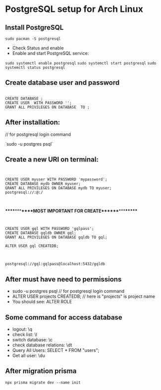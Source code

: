 # PostgreSQL setup for Arch Linux

## Install PostgreSQL

`sudo pacman -S postgresql`

- Check Status and enable
- Enable and start PostgreSQL service:

`sudo systemctl enable postgresql`
`sudo systemctl start postgresql`
`sudo systemctl status postgresql`

## Create database user and password

<pre><code>
CREATE DATABASE <Database name>;
CREATE USER <your user name> WITH PASSWORD '<your password>';
GRANT ALL PRIVILEGES ON DATABASE <Database name> TO <your user name>;
</code></pre>

## After installation:

<p> // for postgresql login command</p>
`sudo -u postgres psql`

## Create a new URI on terminal:

<pre>
<code>

CREATE USER myuser WITH PASSWORD 'mypassword';
CREATE DATABASE mydb OWNER myuser;
GRANT ALL PRIVILEGES ON DATABASE mydb TO myuser;
postgresql://<username>:<password>@<host>:<port>/<database>

</code>
</pre>

**\*\*\*\***\*\*\***\*\*\*\***MOST IMPORTANT FOR CREATE\***\*\*\*\*\***\*\*\***\*\*\*\*\***

<pre>
<code>

CREATE USER gql WITH PASSWORD 'gqlpass';
CREATE DATABASE gqldb OWNER gql;
GRANT ALL PRIVILEGES ON DATABASE gqldb TO gql;

ALTER USER gql CREATEDB;

</code>
</pre>

`postgresql://gql:gqlpass@localhost:5432/gqldb`

## After must have need to permissions

- sudo -u postgres psql // for postgresql login command
- ALTER USER projects CREATEDB; // here is "projects" is project name
- You should see: ALTER ROLE

## Some command for access database

- logout: \q
- check list: \l
- switch database: \c <database name>
- check database relations: \dt
- Query All Users: SELECT \* FROM "users";
- Get all user: \du

## After migration prisma

`npx prisma migrate dev --name init`
